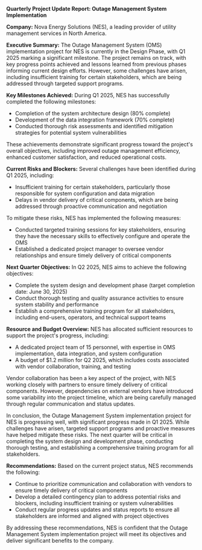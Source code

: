 **Quarterly Project Update Report: Outage Management System Implementation**

**Company:** Nova Energy Solutions (NES), a leading provider of utility management services in North America.

**Executive Summary:**
The Outage Management System (OMS) implementation project for NES is currently in the Design Phase, with Q1 2025 marking a significant milestone. The project remains on track, with key progress points achieved and lessons learned from previous phases informing current design efforts. However, some challenges have arisen, including insufficient training for certain stakeholders, which are being addressed through targeted support programs.

**Key Milestones Achieved:**
During Q1 2025, NES has successfully completed the following milestones:

* Completion of the system architecture design (80% complete)
* Development of the data integration framework (70% complete)
* Conducted thorough risk assessments and identified mitigation strategies for potential system vulnerabilities

These achievements demonstrate significant progress toward the project's overall objectives, including improved outage management efficiency, enhanced customer satisfaction, and reduced operational costs.

**Current Risks and Blockers:**
Several challenges have been identified during Q1 2025, including:

* Insufficient training for certain stakeholders, particularly those responsible for system configuration and data migration
* Delays in vendor delivery of critical components, which are being addressed through proactive communication and negotiation

To mitigate these risks, NES has implemented the following measures:

* Conducted targeted training sessions for key stakeholders, ensuring they have the necessary skills to effectively configure and operate the OMS
* Established a dedicated project manager to oversee vendor relationships and ensure timely delivery of critical components

**Next Quarter Objectives:**
In Q2 2025, NES aims to achieve the following objectives:

* Complete the system design and development phase (target completion date: June 30, 2025)
* Conduct thorough testing and quality assurance activities to ensure system stability and performance
* Establish a comprehensive training program for all stakeholders, including end-users, operators, and technical support teams

**Resource and Budget Overview:**
NES has allocated sufficient resources to support the project's progress, including:

* A dedicated project team of 15 personnel, with expertise in OMS implementation, data integration, and system configuration
* A budget of $1.2 million for Q2 2025, which includes costs associated with vendor collaboration, training, and testing

Vendor collaboration has been a key aspect of the project, with NES working closely with partners to ensure timely delivery of critical components. However, dependencies on external vendors have introduced some variability into the project timeline, which are being carefully managed through regular communication and status updates.

In conclusion, the Outage Management System implementation project for NES is progressing well, with significant progress made in Q1 2025. While challenges have arisen, targeted support programs and proactive measures have helped mitigate these risks. The next quarter will be critical in completing the system design and development phase, conducting thorough testing, and establishing a comprehensive training program for all stakeholders.

**Recommendations:**
Based on the current project status, NES recommends the following:

* Continue to prioritize communication and collaboration with vendors to ensure timely delivery of critical components
* Develop a detailed contingency plan to address potential risks and blockers, including insufficient training or system vulnerabilities
* Conduct regular progress updates and status reports to ensure all stakeholders are informed and aligned with project objectives

By addressing these recommendations, NES is confident that the Outage Management System implementation project will meet its objectives and deliver significant benefits to the company.